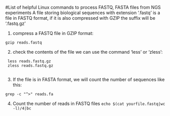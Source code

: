 #List of helpful Linux commands to process FASTQ, FASTA files from NGS experiments
A file storing biological sequences with extension ‘.fastq’ is a file in FASTQ format, if it is also compressed with GZIP  the suffix will be ‘.fastq.gz’ 
1.  compress a FASTQ file in GZIP format:

```
gzip reads.fastq
```

2. check the contents of the file we can use the command ‘less’ or ‘zless’:

```
 less reads.fastq.gz
 zless reads.fastq.gz
 
```

3.  If the file is in FASTA format, we will count the number of sequences like this:

 ```
 grep -c "^>" reads.fa
 ```
 
 4. Count the number of reads in FASTQ files
 ```echo $(cat yourfile.fastq|wc -l)/4|bc  ```

